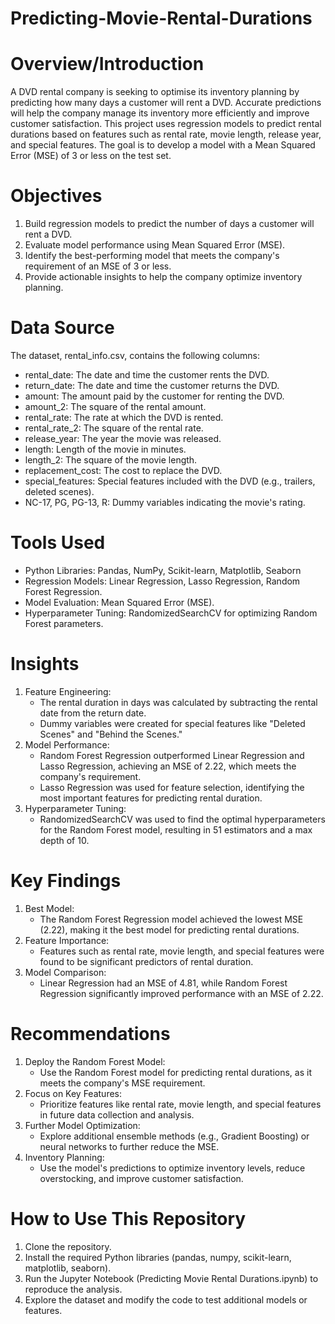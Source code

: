 # Predicting-Movie-Rental-Durations

# Overview/Introduction

A DVD rental company is seeking to optimise its inventory planning by predicting how many days a customer will rent a DVD. Accurate predictions will help the company manage its inventory more efficiently and improve customer satisfaction. This project uses regression models to predict rental durations based on features such as rental rate, movie length, release year, and special features. The goal is to develop a model with a Mean Squared Error (MSE) of 3 or less on the test set.

# Objectives

1. Build regression models to predict the number of days a customer will rent a DVD.
2. Evaluate model performance using Mean Squared Error (MSE).
3. Identify the best-performing model that meets the company's requirement of an MSE of 3 or less.
4. Provide actionable insights to help the company optimize inventory planning.

# Data Source

The dataset, rental_info.csv, contains the following columns:
  - rental_date: The date and time the customer rents the DVD.
  - return_date: The date and time the customer returns the DVD.
  - amount: The amount paid by the customer for renting the DVD.
  - amount_2: The square of the rental amount.
  - rental_rate: The rate at which the DVD is rented.
  - rental_rate_2: The square of the rental rate.
  - release_year: The year the movie was released.
  - length: Length of the movie in minutes.
  - length_2: The square of the movie length.
  - replacement_cost: The cost to replace the DVD.
  - special_features: Special features included with the DVD (e.g., trailers, deleted scenes).
  - NC-17, PG, PG-13, R: Dummy variables indicating the movie's rating.

# Tools Used

- Python Libraries: Pandas, NumPy, Scikit-learn, Matplotlib, Seaborn
- Regression Models: Linear Regression, Lasso Regression, Random Forest Regression.
- Model Evaluation: Mean Squared Error (MSE).
- Hyperparameter Tuning: RandomizedSearchCV for optimizing Random Forest parameters.

# Insights

1. Feature Engineering:
    - The rental duration in days was calculated by subtracting the rental date from the return date.
    - Dummy variables were created for special features like "Deleted Scenes" and "Behind the Scenes."
2. Model Performance:
    - Random Forest Regression outperformed Linear Regression and Lasso Regression, achieving an MSE of 2.22, which meets the company's requirement.
    - Lasso Regression was used for feature selection, identifying the most important features for predicting rental duration.
3. Hyperparameter Tuning:
    - RandomizedSearchCV was used to find the optimal hyperparameters for the Random Forest model, resulting in 51 estimators and a max depth of 10.

# Key Findings

1. Best Model:
    - The Random Forest Regression model achieved the lowest MSE (2.22), making it the best model for predicting rental durations.
2. Feature Importance:
    - Features such as rental rate, movie length, and special features were found to be significant predictors of rental duration.
3. Model Comparison:
    - Linear Regression had an MSE of 4.81, while Random Forest Regression significantly improved performance with an MSE of 2.22.

# Recommendations

1. Deploy the Random Forest Model:
    - Use the Random Forest model for predicting rental durations, as it meets the company's MSE requirement.
2. Focus on Key Features:
    - Prioritize features like rental rate, movie length, and special features in future data collection and analysis.
3. Further Model Optimization:
    - Explore additional ensemble methods (e.g., Gradient Boosting) or neural networks to further reduce the MSE.
4. Inventory Planning:
    - Use the model's predictions to optimize inventory levels, reduce overstocking, and improve customer satisfaction.

# How to Use This Repository

1. Clone the repository.
2. Install the required Python libraries (pandas, numpy, scikit-learn, matplotlib, seaborn).
3. Run the Jupyter Notebook (Predicting Movie Rental Durations.ipynb) to reproduce the analysis.
4. Explore the dataset and modify the code to test additional models or features.
